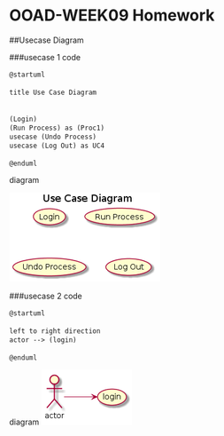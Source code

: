 # OOAD-WEEK09 Homework
##Usecase Diagram
 
###usecase 1
code
```
@startuml

title Use Case Diagram 


(Login)
(Run Process) as (Proc1)
usecase (Undo Process)
usecase (Log Out) as UC4

@enduml

```
diagram

<img src="https://github.com/koson/OOAD-WEEK09/blob/master/Homework/usecase1.png?raw=true">


###usecase 2
code
```
@startuml

left to right direction
actor --> (login)

@enduml
```


diagram
<img src = "https://github.com/koson/OOAD-WEEK09/blob/master/Homework/usecase2.png?raw=true">
